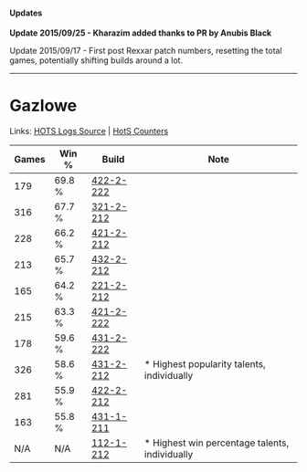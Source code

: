 #### Updates
**Update 2015/09/25 - Kharazim added thanks to PR by Anubis Black**

Update 2015/09/17 - First post Rexxar patch numbers, resetting the total games, potentially shifting builds around a lot.

***

# Gazlowe

Links: [HOTS Logs Source](https://www.hotslogs.com/Sitewide/HeroDetails?Hero=Gazlowe) | [HotS Counters](http://hotscounters.com/#/hero/Gazlowe)

Games  | Win %  | Build     | Note
-----  | -----  | -----     | ----
179    | 69.8 % | [422-2-222](http://www.heroesfire.com/hots/talent-calculator/gazlowe#sGEE) | 
316    | 67.7 % | [321-2-212](http://www.heroesfire.com/hots/talent-calculator/gazlowe#oPeq) | 
228    | 66.2 % | [421-2-212](http://www.heroesfire.com/hots/talent-calculator/gazlowe#sDnq) | 
213    | 65.7 % | [432-2-212](http://www.heroesfire.com/hots/talent-calculator/gazlowe#seea) | 
165    | 64.2 % | [221-2-212](http://www.heroesfire.com/hots/talent-calculator/gazlowe#kbVq) | 
215    | 63.3 % | [421-2-222](http://www.heroesfire.com/hots/talent-calculator/gazlowe#sDn-) | 
178    | 59.6 % | [431-2-222](http://www.heroesfire.com/hots/talent-calculator/gazlowe#scCU) | 
326    | 58.6 % | [431-2-212](http://www.heroesfire.com/hots/talent-calculator/gazlowe#scCK) | * Highest popularity talents, individually
281    | 55.9 % | [422-2-212](http://www.heroesfire.com/hots/talent-calculator/gazlowe#sGE4) | 
163    | 55.8 % | [431-1-211](http://www.heroesfire.com/hots/talent-calculator/gazlowe#sbyh) | 
N/A    | N/A    | [112-1-212](http://www.heroesfire.com/hots/talent-calculator/gazlowe#gR8y) | * Highest win percentage talents, individually
